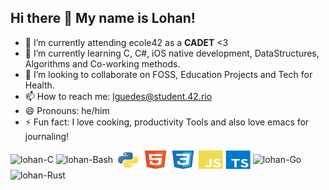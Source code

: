 ## Hi there 👋 My name is Lohan!

- 🔭 I’m currently attending ecole42 as a **CADET** <3 
- 🌱 I’m currently learning C, C#, iOS native development, DataStructures, Algorithms and Co-working methods.
- 👯 I’m looking to collaborate on FOSS, Education Projects and Tech for Health.
- 📫 How to reach me: lguedes@student.42.rio
- 😄 Pronouns: he/him
- ⚡ Fun fact: I love cooking, productivity Tools and also love emacs for journaling!

<div style="display: inline_block">
  <img align="center" alt="lohan-C" height="30" width="40" src="https://cdn.jsdelivr.net/gh/devicons/devicon/icons/c/c-original.svg">
  <img align="center" alt="lohan-Bash" height="35" width="45" src="https://cdn.jsdelivr.net/gh/devicons/devicon/icons/bash/bash-original.svg">
  <img align="center" alt="lohan-Python" height="30" width="40" src="https://raw.githubusercontent.com/devicons/devicon/master/icons/python/python-original.svg">
  <img align="center" alt="lohan-HTML" height="30" width="40" src="https://raw.githubusercontent.com/devicons/devicon/master/icons/html5/html5-original.svg">
  <img align="center" alt="lohan-CSS" height="30" width="40" src="https://raw.githubusercontent.com/devicons/devicon/master/icons/css3/css3-original.svg">
  <img align="center" alt="lohan-Js" height="30" width="40" src="https://raw.githubusercontent.com/devicons/devicon/master/icons/javascript/javascript-plain.svg">
  <img align="center" alt="lohan-Ts" height="30" width="40" src="https://raw.githubusercontent.com/devicons/devicon/master/icons/typescript/typescript-plain.svg">
  <img align="center" alt="lohan-Go" height="30" width="40" src="https://cdn.jsdelivr.net/gh/devicons/devicon/icons/go/go-original.svg">
  <img align="center" alt="lohan-Rust" height="35" width="45" src="https://cdn.jsdelivr.net/gh/devicons/devicon/icons/rust/rust-plain.svg">
</div>

###
